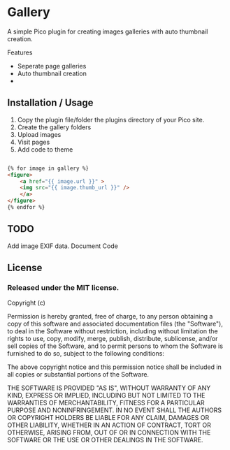 Gallery
=======

A simple Pico plugin for creating images galleries with auto thumbnail creation.

Features
* Seperate page galleries
* Auto thumbnail creation
*

Installation / Usage
--------------------

1. Copy the plugin file/folder the plugins directory of your Pico site.
2. Create the gallery folders
3. Upload images
4. Visit pages
5. Add code to theme

``` html

{% for image in gallery %}
<figure>
    <a href="{{ image.url }}" >
    <img src="{{ image.thumb_url }}" />
    </a>
</figure>
{% endfor %}

```

TODO
----

Add image EXIF data.
Document Code


License
-------

### Released under the MIT license.

Copyright (c) <year> <copyright holders>

Permission is hereby granted, free of charge, to any person obtaining a copy
of this software and associated documentation files (the "Software"), to deal
in the Software without restriction, including without limitation the rights
to use, copy, modify, merge, publish, distribute, sublicense, and/or sell
copies of the Software, and to permit persons to whom the Software is
furnished to do so, subject to the following conditions:

The above copyright notice and this permission notice shall be included in
all copies or substantial portions of the Software.

THE SOFTWARE IS PROVIDED "AS IS", WITHOUT WARRANTY OF ANY KIND, EXPRESS OR
IMPLIED, INCLUDING BUT NOT LIMITED TO THE WARRANTIES OF MERCHANTABILITY,
FITNESS FOR A PARTICULAR PURPOSE AND NONINFRINGEMENT. IN NO EVENT SHALL THE
AUTHORS OR COPYRIGHT HOLDERS BE LIABLE FOR ANY CLAIM, DAMAGES OR OTHER
LIABILITY, WHETHER IN AN ACTION OF CONTRACT, TORT OR OTHERWISE, ARISING FROM,
OUT OF OR IN CONNECTION WITH THE SOFTWARE OR THE USE OR OTHER DEALINGS IN
THE SOFTWARE.